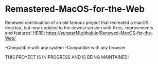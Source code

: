 # Remastered-MacOS-for-the-Web
Renewed continuation of an old famous project that recreated a macOS desktop, but now updated to the newest version with fixes, improvements and features!
HERE: https://sunstar16.github.io/Renewed-MacOS-for-the-Web/

-Compatible with any system
-Compatible with any browser

THIS PROYECT IS IN PROGRESS AND IS BEING MAINTAINED!
